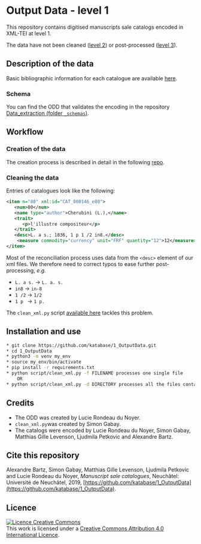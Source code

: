 # Output Data - level 1

This repository contains digitised manuscripts sale catalogs encoded in XML-TEI at level 1.

The data have not been cleaned ([level 2](https://github.com/katabase/2_CleanedData)) or post-processed ([level 3](https://github.com/katabase/3_TaggedData)).

## Description of the data

Basic bibliographic information for each catalogue are available [here](https://github.com/katabase/1_OutputData/blob/master/_listDATA.csv).

### Schema

You can find the ODD that validates the encoding in the repository [Data_extraction (folder `_schemas`)](https://github.com/katabase/Data_extraction/tree/master/_schemas).

## Workflow

### Creation of the data

The creation process is described in detail in the following [repo](https://github.com/katabase/GROBID_Dictionaries/blob/master/DOCUMENTATION.md).

### Cleaning the data

Entries of catalogues look like the following:

```xml
<item n="80" xml:id="CAT_000146_e80">
   <num>80</num>
   <name type="author">Cherubini (L.),</name>
   <trait>
      <p>l'illustre compositeur</p>
   </trait>
   <desc>L. a s.; 1836, 1 p 1 /2 in8.</desc>
    <measure commodity="currency" unit="FRF" quantity="12">12</measure>
</item>
```

Most of the reconciliation process uses data from the `<desc>` element of our xml files. We therefore need to correct typos to ease further post-processing, _e.g._
  * `L. a s.` -> `L. a. s.`
  * `in8` -> `in-8`
  * `1 /2` -> `1/2`
  * `1 p ` -> `1 p. `

The `clean_xml.py` script [available here](https://github.com/katabase/1_OutputData/blob/master/script/clean_xml.py) tackles this problem.


## Installation and use

```bash
* git clone https://github.com/katabase/1_OutputData.git
* cd 1_OutputData
* python3 -m venv my_env
* source my_env/bin/activate
* pip install -r requirements.txt
* python script/clean_xml.py -f FILENAME processes one single file
	OR
* python script/clean_xml.py -d DIRECTORY processes all the files contained in a directory
```

## Credits

* The ODD was created by Lucie Rondeau du Noyer.
* `clean_xml.py`was created by  Simon Gabay.
* The catalogs were encoded by Lucie Rondeau du Noyer, Simon Gabay, Matthias Gille Levenson, Ljudmila Petkovic and Alexandre Bartz.

## Cite this repository
Alexandre Bartz, Simon Gabay, Matthias Gille Levenson, Ljudmila Petkovic and Lucie Rondeau du Noyer, _Manuscript sale catalogues_, Neuchâtel: Université de Neuchâtel, 2019, [https://github.com/katabase/1_OutputData](https://github.com/katabase/1_OutputData).

## Licence
<a rel="license" href="http://creativecommons.org/licenses/by/4.0/"><img alt="Licence Creative Commons" style="border-width:0" src="https://i.creativecommons.org/l/by/4.0/88x31.png" /></a><br />This work is licensed under a <a rel="license" href="http://creativecommons.org/licenses/by/4.0/">Creative Commons Attribution 4.0 International Licence</a>.
